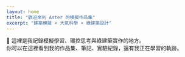 ```yaml
---
layout: home
title: "歡迎來到 Aster 的模擬作品集"
excerpt: "建築模擬 × 大氣科學 × 綠建築設計"
---
```


🌱 這裡是我記錄模擬學習、環控思考與綠建築實作的地方。  
你可以在這裡看到我的作品集、筆記、實驗紀錄，還有我正在學習的軌跡。
